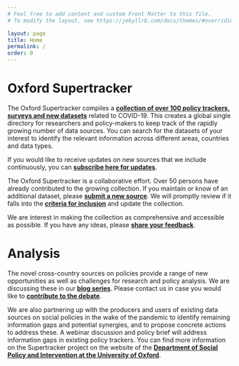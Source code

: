 ```yaml
---
# Feel free to add content and custom Front Matter to this file.
# To modify the layout, see https://jekyllrb.com/docs/themes/#overriding-theme-defaults

layout: page
title: Home
permalink: /
order: 0
---
```


# Oxford Supertracker

The Oxford Supertracker compiles a **[collection of over 100 policy trackers, surveys and new datasets](data/)** related to COVID-19. This creates a global single directory for researchers and policy-makers to keep track of the rapidly growing number of data sources. You can search for the datasets of your interest to identify the relevant information across different areas, countries and data types.

If you would like to receive updates on new sources that we include continuously, you can **[subscribe here for updates](subscribe/)**.

The Oxford Supertracker is a collaborative effort. Over 50 persons have already contributed to the growing collection. If you maintain or know of an additional dataset, please **[submit a new source](submit-a-tracker/)**. We will promptly review if it falls into the **[criteria for inclusion](documentation/)** and update the collection.

We are interest in making the collection as comprehensive and accessible as possible. If you have any ideas, please **[share your feedback](Contact/)**.

# Analysis

The novel cross-country sources on policies provide a range of new opportunities as well as challenges for research and policy analysis. We are discussing these in our **[blog series](blog/)**. Please contact us in case you would like to **[contribute to the debate](Contact/)**.

We are also partnering up with the producers and users of existing data sources on social policies in the wake of the pandemic to identify remaining information gaps and potential synergies, and to propose concrete actions to address these. A webinar discussion and policy brief will address information gaps in existing policy trackers. You can find more information on the Supertracker project on the website of the **[Department of Social Policy and Intervention at the University of Oxford][DSPI]**.



[DSPI]: https://www.spi.ox.ac.uk/policy-super-tracker